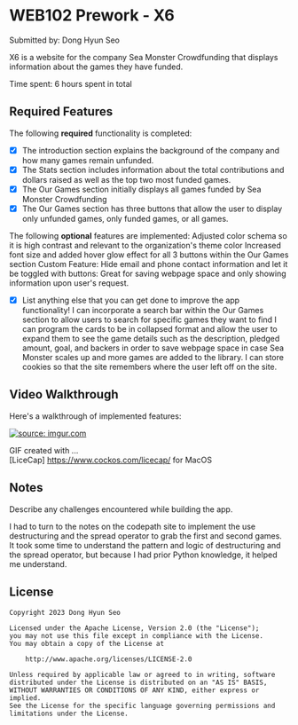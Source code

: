 # WEB102 Prework - X6

Submitted by: Dong Hyun Seo

X6 is a website for the company Sea Monster Crowdfunding that displays information about the games they have funded.

Time spent: 6 hours spent in total

## Required Features

The following **required** functionality is completed:

* [X] The introduction section explains the background of the company and how many games remain unfunded.
* [X] The Stats section includes information about the total contributions and dollars raised as well as the top two most funded games.
* [X] The Our Games section initially displays all games funded by Sea Monster Crowdfunding
* [X] The Our Games section has three buttons that allow the user to display only unfunded games, only funded games, or all games.

The following **optional** features are implemented:
Adjusted color schema so it is high contrast and relevant to the organization's theme color
Increased font size and added hover glow effect for all 3 buttons within the Our Games section
Custom Feature: Hide email and phone contact information and let it be toggled with buttons: Great for saving webpage space and only showing information upon user's request.

* [X] List anything else that you can get done to improve the app functionality!
I can incorporate a search bar within the Our Games section to allow users to search for specific games they want to find
I can program the cards to be in collapsed format and allow the user to expand them to see the game details such as the description, pledged amount, goal, and backers 
in order to save webpage space in case Sea Monster scales up and more games are added to the library.
I can store cookies so that the site remembers where the user left off on the site.
## Video Walkthrough

Here's a walkthrough of implemented features:

<a href="https://imgur.com/K9nCthQ"><img src="https://i.imgur.com/K9nCthQ.gif" title="source: imgur.com" /></a>

<!-- Replace this with whatever GIF tool you used! -->
GIF created with ...  
[LiceCap] https://www.cockos.com/licecap/ for MacOS

## Notes

Describe any challenges encountered while building the app.

I had to turn to the notes on the codepath site to implement the use destructuring and the spread operator to grab the first and second games.
It took some time to understand the pattern and logic of destructuring and the spread operator, but because I had prior Python knowledge, it helped me understand.

## License

    Copyright 2023 Dong Hyun Seo

    Licensed under the Apache License, Version 2.0 (the "License");
    you may not use this file except in compliance with the License.
    You may obtain a copy of the License at

        http://www.apache.org/licenses/LICENSE-2.0

    Unless required by applicable law or agreed to in writing, software
    distributed under the License is distributed on an "AS IS" BASIS,
    WITHOUT WARRANTIES OR CONDITIONS OF ANY KIND, either express or implied.
    See the License for the specific language governing permissions and
    limitations under the License.
